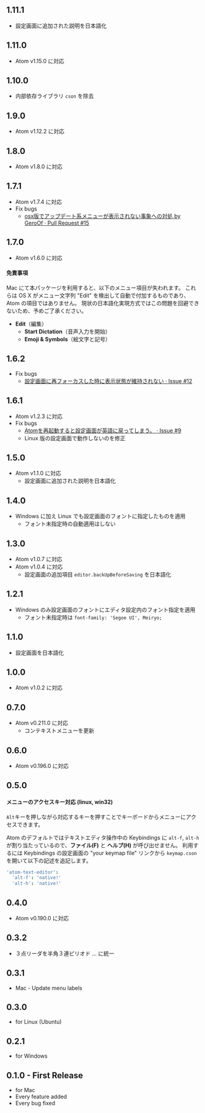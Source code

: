 ## 1.11.1
* 設定画面に追加された説明を日本語化

## 1.11.0
* Atom v1.15.0 に対応

## 1.10.0
* 内部依存ライブラリ `cson` を除去

## 1.9.0
* Atom v1.12.2 に対応

## 1.8.0
* Atom v1.8.0 に対応

## 1.7.1
* Atom v1.7.4 に対応
* Fix bugs
  - [osx版でアップデート系メニューが表示されない事象への対処 by GeroOf · Pull Request #15](https://github.com/syon/atom-japanese-menu/pull/15)

## 1.7.0
* Atom v1.6.0 に対応

#### 免責事項
Mac にて本パッケージを利用すると、以下のメニュー項目が失われます。
これらは OS X がメニュー文字列 "Edit" を検出して自動で付加するものであり、Atom の項目ではありません。
現状の日本語化実現方式ではこの問題を回避できないため、予めご了承ください。

* __Edit__（編集）
  * __Start Dictation__（音声入力を開始）
  * __Emoji & Symbols__（絵文字と記号）

## 1.6.2
* Fix bugs  
  - [設定画面に再フォーカスした時に表示状態が維持されない · Issue #12](https://github.com/syon/atom-japanese-menu/issues/12)

## 1.6.1
* Atom v1.2.3 に対応
* Fix bugs  
  - [Atomを再起動すると設定画面が英語に戻ってしまう。 · Issue #9](https://github.com/syon/atom-japanese-menu/issues/9)
  - Linux 版の設定画面で動作しないのを修正

## 1.5.0
* Atom v1.1.0 に対応
    * 設定画面に追加された説明を日本語化

## 1.4.0
* Windows に加え Linux でも設定画面のフォントに指定したものを適用
    * フォント未指定時の自動適用はしない

## 1.3.0
* Atom v1.0.7 に対応
* Atom v1.0.4 に対応
    * 設定画面の追加項目 `editor.backUpBeforeSaving` を日本語化

## 1.2.1
* Windows のみ設定画面のフォントにエディタ設定内のフォント指定を適用
    * フォント未指定時は `font-family: 'Segoe UI', Meiryo;`

## 1.1.0
* 設定画面を日本語化

## 1.0.0
* Atom v1.0.2 に対応

## 0.7.0
* Atom v0.211.0 に対応
    * コンテキストメニューを更新

## 0.6.0
* Atom v0.196.0 に対応

## 0.5.0

#### メニューのアクセスキー対応 (linux, win32)

`Alt`キーを押しながら対応するキーを押すことでキーボードからメニューにアクセスできます。

Atom のデフォルトではテキストエディタ操作中の Keybindings に `alt-f`, `alt-h`
が割り当たっているので、__ファイル(F)__ と __ヘルプ(H)__ が呼び出せません。
利用するには Keybindings の設定画面の "your keymap file" リンクから
`keymap.cson` を開いて以下の記述を追記します。

```cson
'atom-text-editor':
  'alt-f': 'native!'
  'alt-h': 'native!'
```

## 0.4.0
* Atom v0.190.0 に対応

## 0.3.2
* ３点リーダを半角３連ピリオド ... に統一

## 0.3.1
* Mac - Update menu labels

## 0.3.0
* for Linux (Ubuntu)

## 0.2.1
* for Windows

## 0.1.0 - First Release
* for Mac
* Every feature added
* Every bug fixed
